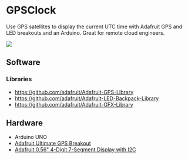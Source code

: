 # GPSClock
Use GPS satellites to display the current UTC time with Adafruit GPS and LED breakouts and an Arduino. Great for remote cloud engineers.

![](media/clock.png)

## Software

### Libraries
- https://github.com/adafruit/Adafruit-GPS-Library
- https://github.com/adafruit/Adafruit-LED-Backpack-Library
- https://github.com/adafruit/Adafruit-GFX-Library

## Hardware
 - Arduino UNO
 - [Adafruit Ultimate GPS Breakout](https://www.adafruit.com/product/746)
 - [Adafruit 0.56" 4-Digit 7-Segment Display with I2C](https://www.adafruit.com/product/881)
